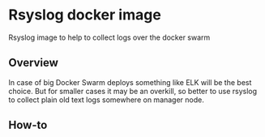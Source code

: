 # Rsyslog docker image 

Rsyslog image to help to collect logs over the docker swarm

## Overview

In case of big Docker Swarm deploys something like ELK will be the best choice.
But for smaller cases it may be an overkill, so better to use rsyslog to collect
plain old text logs somewhere on manager node.

## How-to

